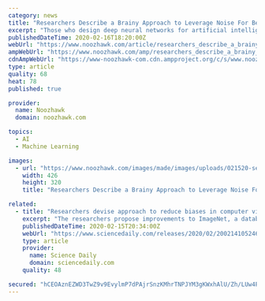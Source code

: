 ```yaml
---
category: news
title: "Researchers Describe a Brainy Approach to Leverage Noise For Better Neural Networks"
excerpt: "Those who design deep neural networks for artificial intelligence often find inspiration in the human brain. One of the brain’s more important characteristics is that it is a “noisy” system: not every neuron contains perfect information that gets carried across a synapse with perfect clarity. Sometimes partial or conflicting information ..."
publishedDateTime: 2020-02-16T18:20:00Z
webUrl: "https://www.noozhawk.com/article/researchers_describe_a_brainy_approach_to_leverage_noise_for_better_neural"
ampWebUrl: "https://www.noozhawk.com/amp/researchers_describe_a_brainy_approach_to_leverage_noise_for_better_neural"
cdnAmpWebUrl: "https://www-noozhawk-com.cdn.ampproject.org/c/s/www.noozhawk.com/amp/researchers_describe_a_brainy_approach_to_leverage_noise_for_better_neural"
type: article
quality: 68
heat: 78
published: true

provider:
  name: Noozhawk
  domain: noozhawk.com

topics:
  - AI
  - Machine Learning

images:
  - url: "https://www.noozhawk.com/images/made/images/uploads/021520-seaurchins-630_426_320_s.jpg"
    width: 426
    height: 320
    title: "Researchers Describe a Brainy Approach to Leverage Noise For Better Neural Networks"

related:
  - title: "Researchers devise approach to reduce biases in computer vision data sets"
    excerpt: "The researchers propose improvements to ImageNet, a database of more than 14 million images that has played a key role in advancing computer vision over the past decade. Addressing problems of bias in artificial intelligence, computer scientists from Princeton and Stanford University have developed methods to obtain fairer data sets containing ..."
    publishedDateTime: 2020-02-15T20:34:00Z
    webUrl: "https://www.sciencedaily.com/releases/2020/02/200214105246.htm"
    type: article
    provider:
      name: Science Daily
      domain: sciencedaily.com
    quality: 48

secured: "hCEOAznEZWD3TwZ9v9EvylmP7dPAjrSnzKMhrTNPJYM3gKWxhAlU/Zh/LUw4P/1Y2Vot6zHUg/aHr2FtKLDTijcKxaT1cBwNzsnyi6a7opBH8xiweME5TYZCnz5c4eMltve/KccGugphrdWNy0ys50VzQZ2eY73/i0bSmX50BH4vbBzYtmdkbwA/xHYr3VURWaDPzgvKt5gQL8ea++QIpsV5v1FnFW70+RAmS7EvJcKArqwNWJvZLYHeAXRRnnKy0AHdOuxE8MSGCKWD4cPWZDnJbswlVAgF47K1A/0LOpgz4R6AhOUnf472DVjdk+QP;gtBdl9OP7UdK7SpoBo/tbA=="
---
```


